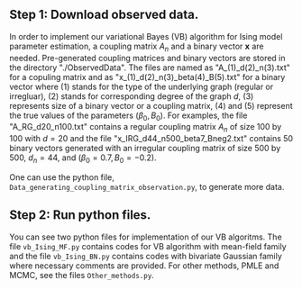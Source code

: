 ## Step 1: Download observed data.
In order to implement our variational Bayes (VB) algorithm for Ising model parameter estimation, a coupling matrix $A_n$ and a binary vector $\boldsymbol{x}$ are needed. Pre-generated coupling matrices and binary vectors are stored in the directory "./ObservedData". The files are named as "A_(1)\_d(2)\_n(3).txt" for a copuling matrix and as "x\_(1)\_d(2)\_n(3)\_beta(4)\_B(5).txt" for a binary vector where (1) stands for the type of the underlying graph (regular or irregluar), (2) stands for corresponding degree of the graph $d$, (3) represents size of a binary vector or a coupling matrix, (4) and (5) represent the true values of the parameters $(\beta_0, B_0)$. For examples, the file "A_RG_d20_n100.txt" contains a regular coupling matrix $A_n$ of size 100 by 100 with $d=20$ and the file "x_IRG_d44_n500_beta7_Bneg2.txt" contains 50 binary vectors generated with an irregular coupling matrix of size 500 by 500, $d_n=44$, and $(\beta_0 = 0.7, B_0 = -0.2)$.

One can use the python file, `Data_generating_coupling_matrix_observation.py`, to generate more data.


## Step 2: Run python files.
You can see two python files for implementation of our VB algoritms. The file `vb_Ising_MF.py` contains codes for VB algorithm with mean-field family and the file `vb_Ising_BN.py` contains codes with bivariate Gaussian family where necessary comments are provided. For other methods, PMLE and MCMC, see the files `Other_methods.py`.
